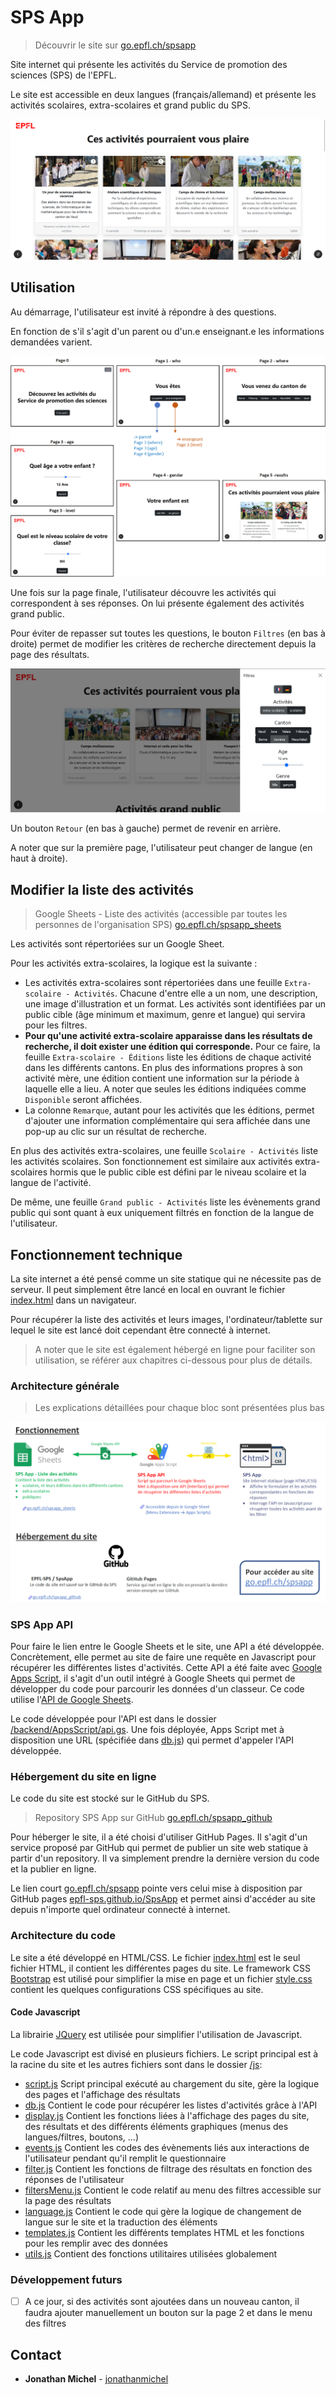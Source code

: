 # SPS App

> Découvrir le site sur  [go.epfl.ch/spsapp](https://go.epfl.ch/spsapp)

Site internet qui présente les activités du Service de promotion des sciences (SPS) de l'EPFL.

Le site est accessible en deux langues (français/allemand) et présente les activités scolaires, extra-scolaires et grand public du SPS.

![Screenshot](doc/results_screenshot.png)

## Utilisation
Au démarrage, l'utilisateur est invité à répondre à des questions.

En fonction de s'il s'agit d'un parent ou d'un.e enseignant.e les informations demandées varient. 

![Formulaire](doc/form.png)

Une fois sur la page finale, l'utilisateur découvre les activités qui correspondent à ses réponses. On lui présente également des activités grand public.

Pour éviter de repasser sut toutes les questions, le bouton `Filtres` (en bas à droite) permet de modifier les critères de recherche directement depuis la page des résultats.

![Filters](doc/filtersMenu.png)

Un bouton `Retour` (en bas à gauche) permet de revenir en arrière.

A noter que sur la première page, l'utilisateur peut changer de langue (en haut à droite).

## Modifier la liste des activités
> Google Sheets - Liste des activités (accessible par toutes les personnes de l'organisation SPS) [go.epfl.ch/spsapp_sheets](https://go.epfl.ch/spsapp_sheets)

Les activités sont répertoriées sur un Google Sheet.

Pour les activités extra-scolaires, la logique est la suivante :
- Les activités extra-scolaires sont répertoriées dans une feuille `Extra-scolaire - Activités`. Chacune d'entre elle a un nom, une description, une image d'illustration et un format. Les activités sont identifiées par un public cible (âge minimum et maximum, genre et langue) qui servira pour les filtres.
- **Pour qu'une activité extra-scolaire apparaisse dans les résultats de recherche, il doit exister une édition qui corresponde.** Pour ce faire, la feuille `Extra-scolaire - Éditions` liste les éditions de chaque activité dans les différents cantons. En plus des informations propres à son activité mère, une édition contient une information sur la période à laquelle elle a lieu. A noter que seules les éditions indiquées comme `Disponible` seront affichées.
- La colonne `Remarque`, autant pour les activités que les éditions, permet d'ajouter une information complémentaire qui sera affichée dans une pop-up au clic sur un résultat de recherche.

En plus des activités extra-scolaires, une feuille `Scolaire - Activités` liste les activités scolaires. Son fonctionnement est similaire aux activités extra-scolaires hormis que le public cible est défini par le niveau scolaire et la langue de l'activité. 

De même, une feuille `Grand public - Activités` liste les évènements grand public qui sont quant à eux uniquement filtrés en fonction de la langue de l'utilisateur. 

## Fonctionnement technique

La site internet a été pensé comme un site statique qui ne nécessite pas de serveur. Il peut simplement être lancé en local en ouvrant le fichier [index.html](/index.html) dans un navigateur.

Pour récupérer la liste des activités et leurs images, l'ordinateur/tablette sur lequel le site est lancé doit cependant être connecté à internet.

> A noter que le site est également hébergé en ligne pour faciliter son utilisation, se référer aux chapitres ci-dessous pour plus de détails. 

### Architecture générale

> Les explications détaillées pour chaque bloc sont présentées plus bas

![Architecture](doc/architecture.png)

### SPS App API

Pour faire le lien entre le Google Sheets et le site, une API a été développée. Concrètement, elle permet au site de faire une requête en Javascript pour récupérer les différentes listes d'activités. Cette API a été faite avec [Google Apps Script](https://developers.google.com/apps-script?hl=fr), il s'agit d'un outil intégré à Google Sheets qui permet de développer du code pour parcourir les données d'un classeur. Ce code utilise l'[API de Google Sheets](https://developers.google.com/sheets/api/guides/concepts?hl=fr).

Le code développée pour l'API est dans le dossier [/backend/AppsScript/api.gs](/backend/AppsScript/api.gs). Une fois déployée, Apps Script met à disposition une URL (spécifiée dans [db.js](./js/db.js)) qui permet d'appeler l'API développée. 

### Hébergement du site en ligne
Le code du site est stocké sur le GitHub du SPS.

> Repository SPS App sur GitHub [go.epfl.ch/spsapp_github](https://go.epfl.ch/spsapp_github)

Pour héberger le site, il a été choisi d'utiliser GitHub Pages. Il s'agit d'un service proposé par GitHub qui permet de publier un site web statique à partir d'un repository. Il va simplement prendre la dernière version du code et la publier en ligne.

Le lien court [go.epfl.ch/spsapp](https://go.epfl.ch/spsapp) pointe vers celui mise à disposition par GitHub pages [epfl-sps.github.io/SpsApp](https://epfl-sps.github.io/SpsApp) et permet ainsi d'accéder au site depuis n'importe quel ordinateur connecté à internet.

### Architecture du code

Le site a été développé en HTML/CSS. Le fichier [index.html](/index.html) est le seul fichier HTML, il contient les différentes pages du site. Le framework CSS [Bootstrap](https://getbootstrap.com/) est utilisé pour simplifier la mise en page et un fichier [style.css](/style.css) contient les quelques configurations CSS spécifiques au site.

#### Code Javascript
La librairie [JQuery](https://jquery.com/) est utilisée pour simplifier l'utilisation de Javascript.

Le code Javascript est divisé en plusieurs fichiers. Le script principal est à la racine du site et les autres fichiers sont dans le dossier [/js](/js):
- [script.js](./script.js) Script principal exécuté au chargement du site, gère la logique des pages et l'affichage des résultats
- [db.js](./js/db.js) Contient le code pour récupérer les listes d'activités grâce à l'API
- [display.js](./js/display.js) Contient les fonctions liées à l'affichage des pages du site, des résultats et des différents éléments graphiques (menus des langues/filtres, boutons, ...)
- [events.js](./js/events.js) Contient les codes des évènements liés aux interactions de l'utilisateur pendant qu'il remplit le questionnaire
- [filter.js](./js/filter.js) Contient les fonctions de filtrage des résultats en fonction des réponses de l'utilisateur
- [filtersMenu.js](./js/filtersMenu.js) Contient le code relatif au menu des filtres accessible sur la page des résultats
- [language.js](./js/language.js) Contient le code qui gère la logique de changement de langue sur le site et la traduction des éléments 
- [templates.js](./js/templates.js) Contient les différents templates HTML et les fonctions pour les remplir avec des données
- [utils.js](./js/utils.js) Contient des fonctions utilitaires utilisées globalement

### Développement futurs
- [ ] A ce jour, si des activités sont ajoutées dans un nouveau canton, il faudra ajouter manuellement un bouton sur la page 2 et dans le menu des filtres

## Contact

* **Jonathan Michel** - [jonathanmichel](https://github.com/jonathanmichel) 